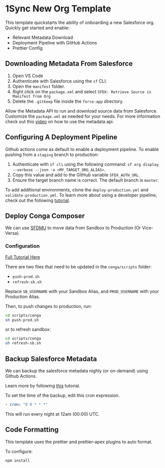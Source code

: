 # 1Sync New Org Template

This template quickstarts the ability of onboarding a new Salesforce org. Quickly get started and enable:

- Relevant Metadata Download
- Deployment Pipeline with GitHub Actions
- Prettier Config

## Downloading Metadata From Salesforce

1. Open VS Code
2. Authenticate with Salesforce using the `sf` CLI.
3. Open the `manifest` folder.
4. Right click on the `package.xml` and select `SFDX: Retrieve Source in Manifest from Org`
5. Delete the `.gitkeep` file inside the `force-app` directory.

Allow the Metadata API to run and download source data from Salesforce. Customize the `package.xml` as needed for your needs. For more information check out this [video](https://youtu.be/SDFRU_-YZjk) on how to use the metadata api.

## Configuring A Deployment Pipeline

Github actions come as default to enable a deployment pipeline. To enable pushing from a `staging` branch to production:

1. Authenticate with `sf cli` using the following command: `sf org display --verbose --json -o <MY_TARGET_ORG_ALIAS>`.
2. Copy this value and add to the GitHub variable `SFDX_AUTH_URL`.
3. Ensure the target branch name is correct. The default branch is `master`.

To add additional environments, clone the `deploy-production.yml` and `validate-production.yml`. To learn more about using a developer pipeline, check out the following [tutorial](https://youtu.be/R31DWnkiYpY).

## Deploy Conga Composer

We can use [SFDMU](https://github.com/forcedotcom/SFDX-Data-Move-Utility) to move data from Sandbox to Production (Or Vice-Versa).

### Configuration

[Full Tutorial Here](https://www.1sync.co/deploy-conga-composer-production)

There are two files that need to be updated in the `conga/scripts` folder:

- `push-prod.sh`
- `refresh-sb.sh`

Replace `SB_USERNAME` with your Sandbox Alias, and `PROD_USERNAME` with your Production Alias.

Then, to push changes to production, run:

```bash
cd scripts/conga
sh push-prod.sh
```

or to refresh sandbox:

```bash
cd scripts/conga
sh refresh-sb.sh
```

## Backup Salesforce Metadata

We can backup the salesforce metadata nighly (or on-demand) using Github Actions.

Learn more by following [this](https://www.1sync.co/backup-salesforce-metadata-free) tutorial.

To set the time of the backup, edit this cron expression.

```yml
- cron: "0 0 * * *"
```

This will run every night at 12am (00:00) UTC.

## Code Formatting

This template uses the prettier and prettier-apex plugins to auto format.

To configure:

```bash
npm install
```
